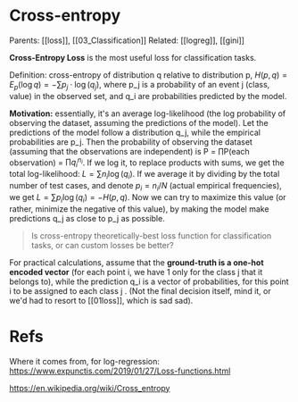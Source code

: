 # Cross-entropy

Parents: [[loss]], [[03_Classification]]
Related: [[logreg]], [[gini]]

**Cross-Entropy Loss** is the most useful loss for classification tasks.

Definition: cross-entropy of distribution q relative to distribution p, $H(p,q) = E_p(\log q) = -∑ p_j \cdot \log(q_j)$, where p_j is a probability of an event j (class, value) in the observed set, and q_i are probabilities predicted by the model.

**Motivation:** essentially, it's an average log-likelihood (the log probability of observing the dataset, assuming the predictions of the model). Let the predictions of the model follow a distribution q_j, while the empirical probabilities are p_j. Then the probability of observing the dataset (assuming that the observations are independent) is P = ∏P(each observation) = $∏q_i ^ {n_i}$. If we log it, to replace products with sums, we get the total log-likelihood: $L = ∑ n_i \log(q_i)$. If we average it by dividing by the total number of test cases, and denote $p_i = n_i / N$ (actual empirical frequencies), we get $L = ∑ p_i \log(q_i) =-H(p,q)$. Now we can try to maximize this value (or rather, minimize the negative of this value), by making the model make predictions q_j as close to p_j as possible.

> Is cross-entropy theoretically-best loss function for classification tasks, or can custom losses be better?

For practical calculations, assume that the **ground-truth is a one-hot encoded vector** (for each point i, we have 1 only for the class j that it belongs to), while the prediction q_i is a vector of probabilities, for this point i to be assigned to each class j . (Not the final decision itself, mind it, or we'd had to resort to [[01loss]], which is sad sad).

# Refs

Where it comes from, for log-regression:
https://www.expunctis.com/2019/01/27/Loss-functions.html

https://en.wikipedia.org/wiki/Cross_entropy